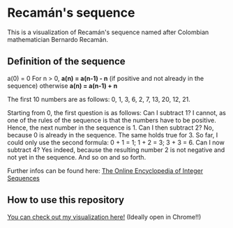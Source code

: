 # Recamán's sequence

This is a visualization of Recamán's sequence named after Colombian mathematician Bernardo Recamán. 

## Definition of the sequence

a(0) = 0
For n > 0, **a(n) = a(n-1) - n** (if positive and not already in the sequence)
otherwise  **a(n) = a(n-1) + n**

The first 10 numbers are as follows: 
0, 1, 3, 6, 2, 7, 13, 20, 12, 21.

Starting from 0, the first question is as follows: Can I subtract 1? I cannot, as one of the rules of the sequence is that the numbers have to be positive. Hence, the next number in the sequence is 1. Can I then subtract 2? No, because 0 is already in the sequence. The same holds true for 3. So far, I could only use the second formula: 0 + 1 = 1; 1 + 2 = 3; 3 + 3 = 6. 
Can I now subtract 4? Yes indeed, because the resulting number 2 is not negative and not yet in the sequence. 
And so on and so forth. 

Further infos can be found here: [The Online Encyclopedia of Integer Sequences](https://oeis.org/A005132)

## How to use this repository
[You can check out my visualization here!](https://nilsde.github.io/recaman-series/) 
(Ideally open in Chrome!!)